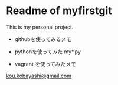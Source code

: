 Readme of myfirstgit
===

This is my personal project.

+ githubを使ってみるメモ
+ pythonを使ってみた
  my*.py

+ vagrant を使ってみたメモ

<kou.kobayashi@gmail.com>
